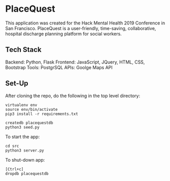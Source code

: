# PlaceQuest

This application was created for the Hack Mental Health 2019 Conference in San Francisco. PlaceQuest is a user-friendly, time-saving, collaborative, hospital discharge planning platform for social workers.

## Tech Stack
Backend: Python, Flask
Frontend: JavaScript, JQuery, HTML, CSS, Bootstrap
Tools: PostgrSQL
APIs: Goolge Maps API

## Set-Up
After cloning the repo, do the following in the top level directory:

```
virtualenv env
source env/bin/activate
pip3 install -r requirements.txt

createdb placequestdb
python3 seed.py
```

To start the app:
```
cd src
python3 server.py
```

To shut-down app:
```
[Ctrl+c]
dropdb placequestdb
```
